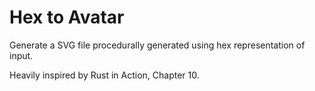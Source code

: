 # Hex to Avatar

Generate a SVG file procedurally generated using hex representation of input.

Heavily inspired by Rust in Action, Chapter 10.

